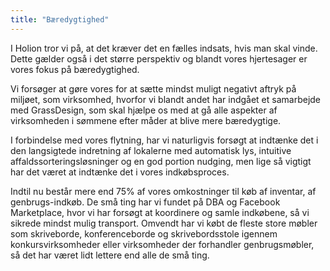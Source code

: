 ```yaml
---
title: "Bæredygtighed"
---
```


I Holion tror vi på, at det kræver det en fælles indsats, hvis man skal vinde. Dette gælder også i det større perspektiv og blandt vores hjertesager er vores fokus på bæredygtighed. 

Vi forsøger at gøre vores for at sætte mindst muligt negativt aftryk på miljøet, som virksomhed, hvorfor vi blandt andet har indgået et samarbejde med GrassDesign, som skal hjælpe os med at gå alle aspekter af virksomheden i sømmene efter måder at blive mere bæredygtige.

I forbindelse med vores flytning, har vi naturligvis forsøgt at indtænke det i den langsigtede indretning af lokalerne med automatisk lys, intuitive affaldssorteringsløsninger og en god portion nudging, men lige så vigtigt har det været at indtænke det i vores indkøbsproces. 

Indtil nu består mere end 75% af vores omkostninger til køb af inventar, af genbrugs-indkøb. De små ting har vi fundet på DBA og Facebook Marketplace, hvor vi har forsøgt at koordinere og samle indkøbene, så vi sikrede mindst mulig transport. Omvendt har vi købt de fleste store møbler som skriveborde, konferenceborde og skrivebordsstole igennem konkursvirksomheder eller virksomheder der forhandler genbrugsmøbler, så det har været lidt lettere end alle de små ting. 
